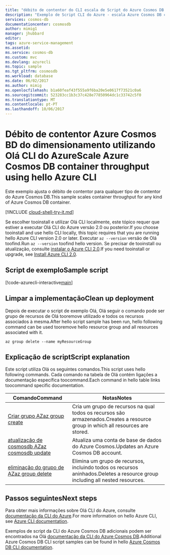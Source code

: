 ```yaml
---
title: "débito de contentor do CLI escala de Script do Azure Cosmos DB aaaAzure | Microsoft Docs"
description: "Exemplo de Script CLI do Azure - escala Azure Cosmos DB contianer débito"
services: cosmos-db
documentationcenter: cosmosdb
author: mimig1
manager: jhubbard
editor: 
tags: azure-service-management
ms.assetid: 
ms.service: cosmos-db
ms.custom: mvc
ms.devlang: azurecli
ms.topic: sample
ms.tgt_pltfrm: cosmosdb
ms.workload: database
ms.date: 06/02/2017
ms.author: mimig
ms.openlocfilehash: b1a60feaf43f555a9f6ba20e5e0617f73521c0a6
ms.sourcegitcommit: 523283cc1b3c37c428e77850964dc1c33742c5f0
ms.translationtype: MT
ms.contentlocale: pt-PT
ms.lasthandoff: 10/06/2017
---
```

# <a name="scale-azure-cosmos-db-container-throughput-using-hello-azure-cli"></a><span data-ttu-id="056da-103">Débito de contentor Azure Cosmos BD do dimensionamento utilizando Olá CLI do Azure</span><span class="sxs-lookup"><span data-stu-id="056da-103">Scale Azure Cosmos DB container throughput using hello Azure CLI</span></span>

<span data-ttu-id="056da-104">Este exemplo ajusta o débito de contentor para qualquer tipo de contentor do Azure Cosmos DB.</span><span class="sxs-lookup"><span data-stu-id="056da-104">This sample scales container throughput for any kind of Azure Cosmos DB container.</span></span>  

[!INCLUDE [cloud-shell-try-it.md](../../../includes/cloud-shell-try-it.md)]

<span data-ttu-id="056da-105">Se escolher tooinstall e utilizar Olá CLI localmente, este tópico requer que estiver a executar Olá CLI do Azure versão 2.0 ou posterior.</span><span class="sxs-lookup"><span data-stu-id="056da-105">If you choose tooinstall and use hello CLI locally, this topic requires that you are running hello Azure CLI version 2.0 or later.</span></span> <span data-ttu-id="056da-106">Executar `az --version` versão de Olá toofind.</span><span class="sxs-lookup"><span data-stu-id="056da-106">Run `az --version` toofind hello version.</span></span> <span data-ttu-id="056da-107">Se precisar de tooinstall ou atualização, consulte [instalar o Azure CLI 2.0]( /cli/azure/install-azure-cli).</span><span class="sxs-lookup"><span data-stu-id="056da-107">If you need tooinstall or upgrade, see [Install Azure CLI 2.0]( /cli/azure/install-azure-cli).</span></span> 

## <a name="sample-script"></a><span data-ttu-id="056da-108">Script de exemplo</span><span class="sxs-lookup"><span data-stu-id="056da-108">Sample script</span></span>

[!code-azurecli-interactive[main](../../../cli_scripts/cosmosdb/scale-cosmosdb-throughput/scale-cosmosdb-throughput.sh?highlight=40-46 "Scale Azure Cosmos DB throughput")]

## <a name="clean-up-deployment"></a><span data-ttu-id="056da-109">Limpar a implementação</span><span class="sxs-lookup"><span data-stu-id="056da-109">Clean up deployment</span></span>

<span data-ttu-id="056da-110">Depois de executar o script de exemplo Olá, Olá seguir o comando pode ser grupo de recursos de Olá tooremove utilizado e todos os recursos associados à mesma.</span><span class="sxs-lookup"><span data-stu-id="056da-110">After hello script sample has been run, hello following command can be used tooremove hello resource group and all resources associated with it.</span></span>

```azurecli-interactive
az group delete --name myResourceGroup
```

## <a name="script-explanation"></a><span data-ttu-id="056da-111">Explicação de script</span><span class="sxs-lookup"><span data-stu-id="056da-111">Script explanation</span></span>

<span data-ttu-id="056da-112">Este script utiliza Olá os seguintes comandos.</span><span class="sxs-lookup"><span data-stu-id="056da-112">This script uses hello following commands.</span></span> <span data-ttu-id="056da-113">Cada comando na tabela de Olá contém ligações a documentação específica toocommand.</span><span class="sxs-lookup"><span data-stu-id="056da-113">Each command in hello table links toocommand specific documentation.</span></span>

| <span data-ttu-id="056da-114">Comando</span><span class="sxs-lookup"><span data-stu-id="056da-114">Command</span></span> | <span data-ttu-id="056da-115">Notas</span><span class="sxs-lookup"><span data-stu-id="056da-115">Notes</span></span> |
|---|---|
| [<span data-ttu-id="056da-116">Criar grupo AZ</span><span class="sxs-lookup"><span data-stu-id="056da-116">az group create</span></span>](/cli/azure/group#create) | <span data-ttu-id="056da-117">Cria um grupo de recursos na qual todos os recursos são armazenados.</span><span class="sxs-lookup"><span data-stu-id="056da-117">Creates a resource group in which all resources are stored.</span></span> |
| [<span data-ttu-id="056da-118">atualização de cosmosdb AZ</span><span class="sxs-lookup"><span data-stu-id="056da-118">az cosmosdb update</span></span>](https://docs.microsoft.com/cli/azure/cosmosdb#update) | <span data-ttu-id="056da-119">Atualiza uma conta de base de dados do Azure Cosmos.</span><span class="sxs-lookup"><span data-stu-id="056da-119">Updates an Azure Cosmos DB account.</span></span> |
| [<span data-ttu-id="056da-120">eliminação do grupo de AZ</span><span class="sxs-lookup"><span data-stu-id="056da-120">az group delete</span></span>](https://docs.microsoft.com/cli/azure/group#delete) | <span data-ttu-id="056da-121">Elimina um grupo de recursos, incluindo todos os recursos aninhados.</span><span class="sxs-lookup"><span data-stu-id="056da-121">Deletes a resource group including all nested resources.</span></span> |

## <a name="next-steps"></a><span data-ttu-id="056da-122">Passos seguintes</span><span class="sxs-lookup"><span data-stu-id="056da-122">Next steps</span></span>

<span data-ttu-id="056da-123">Para obter mais informações sobre Olá CLI do Azure, consulte [documentação da CLI do Azure](https://docs.microsoft.com/cli/azure/overview).</span><span class="sxs-lookup"><span data-stu-id="056da-123">For more information on hello Azure CLI, see [Azure CLI documentation](https://docs.microsoft.com/cli/azure/overview).</span></span>

<span data-ttu-id="056da-124">Exemplos de script da CLI do Azure Cosmos DB adicionais podem ser encontrados na Olá [documentação da CLI do Azure Cosmos DB](../cli-samples.md).</span><span class="sxs-lookup"><span data-stu-id="056da-124">Additional Azure Cosmos DB CLI script samples can be found in hello [Azure Cosmos DB CLI documentation](../cli-samples.md).</span></span>
